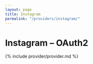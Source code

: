 ```yaml
---
layout: page
title: Instagram
permalink: "/providers/instagram/"
---
```

# Instagram – OAuth2

{% include provider/provider.md %}
